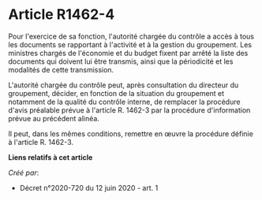 # Article R1462-4

Pour l'exercice de sa fonction, l'autorité chargée du contrôle a accès à tous les documents se rapportant à l'activité et à
la gestion du groupement. Les ministres chargés de l'économie et du budget fixent par arrêté la liste des documents qui
doivent lui être transmis, ainsi que la périodicité et les modalités de cette transmission.

L'autorité chargée du contrôle peut, après consultation du directeur du groupement, décider, en fonction de la situation du
groupement et notamment de la qualité du contrôle interne, de remplacer la procédure d'avis préalable prévue à l'article R.
1462-3 par la procédure d'information prévue au précédent alinéa.

Il peut, dans les mêmes conditions, remettre en œuvre la procédure définie à l'article R. 1462-3.

**Liens relatifs à cet article**

_Créé par_:

  - Décret n°2020-720 du 12 juin 2020 - art. 1
